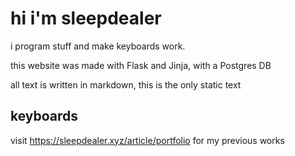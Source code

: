 # hi i'm sleepdealer

i program stuff and make keyboards work.

this website was made with Flask and Jinja, with a Postgres DB

all text is written in markdown, this is the only static text

## keyboards

visit <https://sleepdealer.xyz/article/portfolio> for my previous works
